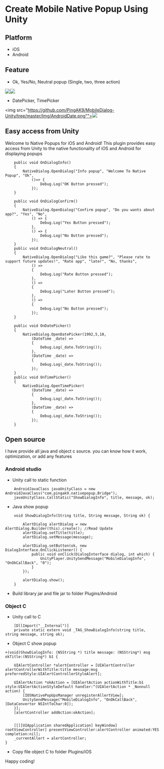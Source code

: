 # Create Mobile Native Popup Using Unity
## Platform
- iOS
- Android
## Feature
- Ok, Yes/No, Neutral popup (Single, two, three action)

<img src="https://github.com/PingAK9/MobileDialog-Unity/tree/master/Img/AndroidBox.png"><img src="https://github.com/PingAK9/MobileDialog-Unity/tree/master/Img/iOSBox.png">

- DatePicker, TimePicker

<img src="https://github.com/PingAK9/MobileDialog-Unity/tree/master/Img/AndroidDate.png""><img src="https://github.com/PingAK9/MobileDialog-Unity/tree/master/Img/iOSDate.png">

## Easy access from Unity
Welcome to Native Popups for iOS and Android! This plugin provides easy access from Unity to the native functionality of iOS and Android for displaying popups
```
    public void OnDialogInfo()
    {
        NativeDialog.OpenDialog("Info popup", "Welcome To Native Popup", "Ok", 
            ()=> {
                Debug.Log("OK Button pressed");
            });
    }

    public void OnDialogConfirm()
    {
        NativeDialog.OpenDialog("Confirm popup", "Do you wants about app?", "Yes", "No",
            () => {
                Debug.Log("Yes Button pressed");
            },
            () => {
                Debug.Log("No Button pressed");
            });
    }
    public void OnDialogNeutral()
    {
        NativeDialog.OpenDialog("Like this game?", "Please rate to support future updates!", "Rate app", "later", "No, thanks",
            () =>
            {
                Debug.Log("Rate Button pressed");
            },
            () =>
            {
                Debug.Log("Later Button pressed");
            },
            () =>
            {
                Debug.Log("No Button pressed");
            });
    }

    public void OnDatePicker()
    {
        NativeDialog.OpenDatePicker(1992,5,10,
            (DateTime _date) =>
            {
                Debug.Log(_date.ToString());
            },
            (DateTime _date) =>
            {
                Debug.Log(_date.ToString());
            });        
    }
    public void OnTimePicker()
    {
        NativeDialog.OpenTimePicker(
            (DateTime _date) =>
            {
                Debug.Log(_date.ToString());
            },
            (DateTime _date) =>
            {
                Debug.Log(_date.ToString());
            });
    }
```
## Open source
I have provide all java and object c source.  you can know how it work, optimization, or add any features
### Android studio
- Unity call to static function
```
    AndroidJavaClass javaUnityClass = new AndroidJavaClass("com.pingak9.nativepopup.Bridge");
    javaUnityClass.CallStatic("ShowDialogInfo", title, message, ok);
```
- Java show popup
```
    void ShowDialogInfo(String title, String message, String ok) {

        AlertDialog alertDialog = new AlertDialog.Builder(this).create(); //Read Update
        alertDialog.setTitle(title);
        alertDialog.setMessage(message);

        alertDialog.setButton(ok, new DialogInterface.OnClickListener() {
            public void onClick(DialogInterface dialog, int which) {
                UnityPlayer.UnitySendMessage("MobileDialogInfo", "OnOkCallBack", "0");
            }
        });

        alertDialog.show();
    }
```
- Build library jar and file jar to folder Plugins/Android
### Object C
- Unity call to C
```
    [DllImport("__Internal")]
    private static extern void _TAG_ShowDialogInfo(string title, string message, string ok);
```
- Object C show popup
```
+(void)ShowDialogInfo: (NSString *) title message: (NSString*) msg okTitle:(NSString*) b1 {
    
    UIAlertController *alertController = [UIAlertController alertControllerWithTitle:title message:msg preferredStyle:UIAlertControllerStyleAlert];
    
    UIAlertAction *okAction = [UIAlertAction actionWithTitle:b1 style:UIAlertActionStyleDefault handler:^(UIAlertAction * _Nonnull action) {
        [IOSNativePopUpsManager unregisterAllertView];
        UnitySendMessage("MobileDialogInfo", "OnOkCallBack",  [DataConvertor NSIntToChar:0]);
    }];
    [alertController addAction:okAction];
    
    
    [[[[UIApplication sharedApplication] keyWindow] rootViewController] presentViewController:alertController animated:YES completion:nil];
    _currentAllert = alertController;
}
```
- Copy file object C to folder Plugins/iOS


Happy coding!
